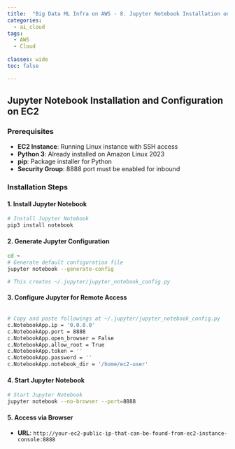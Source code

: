 ```yaml
---
title:  "Big Data ML Infra on AWS - 8. Jupyter Notebook Installation on EC2"
categories:
  - ai_cloud
tags:
  - AWS
  - Cloud
  
classes: wide
toc: false

---
```


## Jupyter Notebook Installation and Configuration on EC2

### Prerequisites
- **EC2 Instance**: Running Linux instance with SSH access
- **Python 3**: Already installed on Amazon Linux 2023
- **pip**: Package installer for Python
- **Security Group**: 8888 port must be enabled for inbound

### Installation Steps


#### 1. Install Jupyter Notebook
```bash
# Install Jupyter Notebook
pip3 install notebook

```

#### 2. Generate Jupyter Configuration
```bash
cd ~
# Generate default configuration file
jupyter notebook --generate-config

# This creates ~/.jupyter/jupyter_notebook_config.py
```

#### 3. Configure Jupyter for Remote Access
```bash

# Copy and paste followings at ~/.jupyter/jupyter_notebook_config.py
c.NotebookApp.ip = '0.0.0.0'
c.NotebookApp.port = 8888
c.NotebookApp.open_browser = False
c.NotebookApp.allow_root = True
c.NotebookApp.token = ''
c.NotebookApp.password = ''
c.NotebookApp.notebook_dir = '/home/ec2-user'

```

#### 4. Start Jupyter Notebook
```bash
# Start Jupyter Notebook
jupyter notebook --no-browser --port=8888
```

#### 5. Access via Browser
- **URL**: `http://your-ec2-public-ip-that-can-be-found-from-ec2-instance-console:8888`
